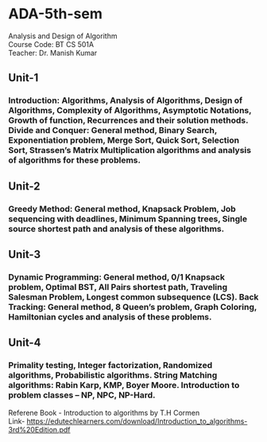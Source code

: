 # ADA-5th-sem
Analysis and Design of Algorithm <br/>
Course Code: BT CS 501A <br/>
Teacher: Dr. Manish Kumar

## Unit-1 
### Introduction: Algorithms, Analysis of Algorithms, Design of Algorithms, Complexity of Algorithms, Asymptotic Notations, Growth of function, Recurrences and their solution methods. Divide and Conquer: General method, Binary Search, Exponentiation problem, Merge Sort, Quick Sort, Selection Sort, Strassen’s Matrix Multiplication algorithms and analysis of algorithms for these problems. 

## Unit-2 
### Greedy Method: General method, Knapsack Problem, Job sequencing with deadlines, Minimum Spanning trees, Single source shortest path and analysis of these algorithms. 

## Unit-3 
### Dynamic Programming: General method, 0/1 Knapsack problem, Optimal BST, All Pairs shortest path, Traveling Salesman Problem, Longest common subsequence (LCS). Back Tracking: General method, 8 Queen’s problem, Graph Coloring, Hamiltonian cycles and analysis of these problems. 

## Unit-4 
### Primality testing, Integer factorization, Randomized algorithms, Probabilistic algorithms. String Matching algorithms: Rabin Karp, KMP, Boyer Moore. Introduction to problem classes – NP, NPC, NP-Hard.

Referene Book -  Introduction to algorithms by T.H Cormen <br/>
Link- https://edutechlearners.com/download/Introduction_to_algorithms-3rd%20Edition.pdf
